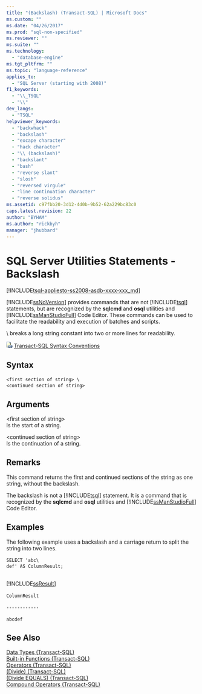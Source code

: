 ```yaml
---
title: "(Backslash) (Transact-SQL) | Microsoft Docs"
ms.custom: ""
ms.date: "04/26/2017"
ms.prod: "sql-non-specified"
ms.reviewer: ""
ms.suite: ""
ms.technology: 
  - "database-engine"
ms.tgt_pltfrm: ""
ms.topic: "language-reference"
applies_to: 
  - "SQL Server (starting with 2008)"
f1_keywords: 
  - "\\_TSQL"
  - "\\"
dev_langs: 
  - "TSQL"
helpviewer_keywords: 
  - "backwhack"
  - "backslash"
  - "excape character"
  - "hack character"
  - "\\ (backslash)"
  - "backslant"
  - "bash"
  - "reverse slant"
  - "slosh"
  - "reversed virgule"
  - "line continuation character"
  - "reverse solidus"
ms.assetid: c97fbb20-3d12-4d0b-9b52-62a229bc83c0
caps.latest.revision: 22
author: "BYHAM"
ms.author: "rickbyh"
manager: "jhubbard"
---
```

# SQL Server Utilities Statements - Backslash
[!INCLUDE[tsql-appliesto-ss2008-asdb-xxxx-xxx_md](../../includes/tsql-appliesto-ss2008-asdb-xxxx-xxx-md.md)]

  [!INCLUDE[ssNoVersion](../../includes/ssnoversion-md.md)] provides commands that are not [!INCLUDE[tsql](../../includes/tsql-md.md)] statements, but are recognized by the **sqlcmd** and **osql** utilities and [!INCLUDE[ssManStudioFull](../../includes/ssmanstudiofull-md.md)] Code Editor. These commands can be used to facilitate the readability and execution of batches and scripts.  
  
\  breaks a long string constant into two or more lines for readability.  
  

 ![Topic link icon](../../database-engine/configure-windows/media/topic-link.gif "Topic link icon") [Transact-SQL Syntax Conventions](../../t-sql/language-elements/transact-sql-syntax-conventions-transact-sql.md)  
  
## Syntax  
  
```  
<first section of string> \  
<continued section of string>  
```  
  
## Arguments  
 \<first section of string>  
 Is the start of a string.  
  
 \<continued section of string>  
 Is the continuation of a string.  
  
## Remarks  
 This command returns the first and continued sections of the string as one string, without the backslash.  
  
 The backslash is not a [!INCLUDE[tsql](../../includes/tsql-md.md)] statement. It is a command that is recognized by the **sqlcmd** and **osql** utilities and [!INCLUDE[ssManStudioFull](../../includes/ssmanstudiofull-md.md)] Code Editor.  
  
## Examples  
 The following example uses a backslash and a carriage return to split the string into two lines.  
  
```  
SELECT 'abc\  
def' AS ColumnResult;  
  
```  
  
 [!INCLUDE[ssResult](../../includes/ssresult-md.md)]  
  
 `ColumnResult`  
  
 `------------`  
  
 `abcdef`  
  
## See Also  
 [Data Types &#40;Transact-SQL&#41;](../../t-sql/data-types/data-types-transact-sql.md)   
 [Built-in Functions &#40;Transact-SQL&#41;](~/t-sql/functions/functions.md)   
 [Operators &#40;Transact-SQL&#41;](../../t-sql/language-elements/operators-transact-sql.md)   
 [&#40;Divide&#41; &#40;Transact-SQL&#41;](../../t-sql/language-elements/divide-transact-sql.md)   
 [&#40;Divide EQUALS&#41; &#40;Transact-SQL&#41;](../../t-sql/language-elements/divide-equals-transact-sql.md)   
 [Compound Operators &#40;Transact-SQL&#41;](../../t-sql/language-elements/compound-operators-transact-sql.md)  
  
  
